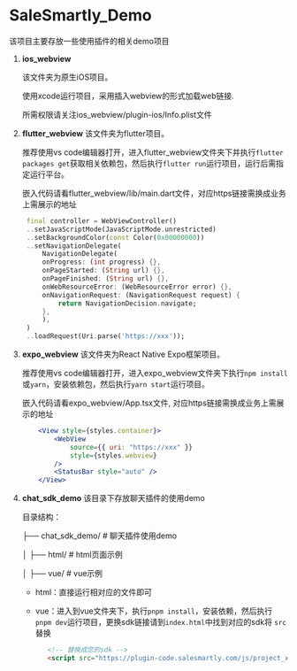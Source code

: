 # SaleSmartly_Demo

该项目主要存放一些使用插件的相关demo项目

1. **ios_webview**
   
   该文件夹为原生iOS项目。
   
   使用xcode运行项目，采用插入webview的形式加载web链接.
   
   所需权限请关注ios_webview/plugin-ios/Info.plist文件
3. **flutter_webview**
   该文件夹为flutter项目。
   
   推荐使用vs code编辑器打开，进入flutter_webview文件夹下并执行`flutter packages get`获取相关依赖包，然后执行`flutter run`运行项目，运行后需指定运行平台。
   
   嵌入代码请看flutter_webview/lib/main.dart文件，对应https链接需换成业务上需展示的地址
   
   ```dart
    final controller = WebViewController()
    ..setJavaScriptMode(JavaScriptMode.unrestricted)
    ..setBackgroundColor(const Color(0x00000000))
    ..setNavigationDelegate(
        NavigationDelegate(
        onProgress: (int progress) {},
        onPageStarted: (String url) {},
        onPageFinished: (String url) {},
        onWebResourceError: (WebResourceError error) {},
        onNavigationRequest: (NavigationRequest request) {
            return NavigationDecision.navigate;
        },
        ),
    )
    ..loadRequest(Uri.parse('https://xxx'));
   ```
5. **expo_webview**
   该文件夹为React Native Expo框架项目。
   
   推荐使用vs code编辑器打开，进入expo_webview文件夹下执行`npm install`或`yarn`，安装依赖包，然后执行`yarn start`运行项目。
   
   嵌入代码请看expo_webview/App.tsx文件, 对应https链接需换成业务上需展示的地址
   
   ```jsx
       <View style={styles.container}>
           <WebView
               source={{ uri: "https://xxx" }}
               style={styles.webview}
           />
           <StatusBar style="auto" />
       </View>
   ```
7. **chat_sdk_demo**
   该目录下存放聊天插件的使用demo
   
   目录结构：
   
    ├── chat_sdk_demo/     # 聊天插件使用demo
   
    │   ├── html/          # html页面示例
   
    │   ├── vue/           # vue示例
   
   - html：直接运行相对应的文件即可
   
   - vue：进入到vue文件夹下，执行`pnpm install`，安装依赖，然后执行`pnpm dev`运行项目，更换sdk链接请到`index.html`中找到对应的sdk将 `src`替换
     ```html
        <!-- 替换成您的sdk -->
        <script src="https://plugin-code.salesmartly.com/js/project_xxxxxxxxx.js"></script>
     ```
